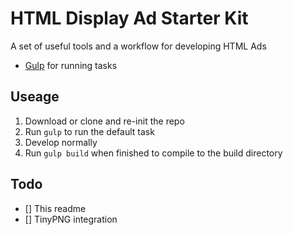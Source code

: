 # HTML Display Ad Starter Kit

A set of useful tools and a workflow for developing HTML Ads

- [Gulp](http://gulpjs.com/) for running tasks


## Useage

1. Download or clone and re-init the repo
2. Run `gulp` to run the default task
3. Develop normally
4. Run `gulp build` when finished to compile to the build directory


## Todo

-	[] This readme
- [] TinyPNG integration

